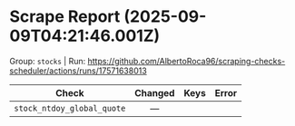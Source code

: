 # Scrape Report (2025-09-09T04:21:46.001Z)

Group: `stocks`  |  Run: https://github.com/AlbertoRoca96/scraping-checks-scheduler/actions/runs/17571638013

| Check | Changed | Keys | Error |
|---|:---:|:--|:--|
| `stock_ntdoy_global_quote` | — |  |  |
